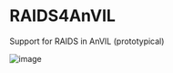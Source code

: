 # RAIDS4AnVIL
Support for RAIDS in AnVIL (prototypical)

![image](https://github.com/user-attachments/assets/8ef408b0-5aba-40cb-b295-c605e4c67e31)
